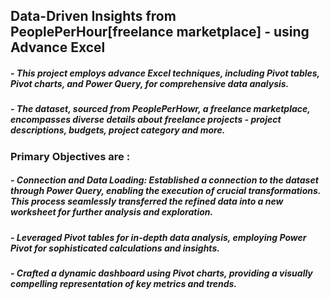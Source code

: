 ## Data-Driven Insights from PeoplePerHour[freelance marketplace] - using Advance Excel

##### - This project employs advance Excel techniques, including Pivot tables, Pivot charts, and Power Query, for comprehensive data analysis.
##### - The dataset, sourced from PeoplePerHowr, a freelance marketplace, encompasses diverse details about freelance projects - project descriptions, budgets, project category and more.

### Primary Objectives are :
##### - Connection and Data Loading: Established a connection to the dataset through Power Query, enabling the execution of crucial transformations. This process seamlessly transferred the refined data into a new worksheet for further analysis and exploration.
##### - Leveraged Pivot tables for in-depth data analysis, employing Power Pivot for sophisticated calculations and insights.
##### - Crafted a dynamic dashboard using Pivot charts, providing a visually compelling representation of key metrics and trends.